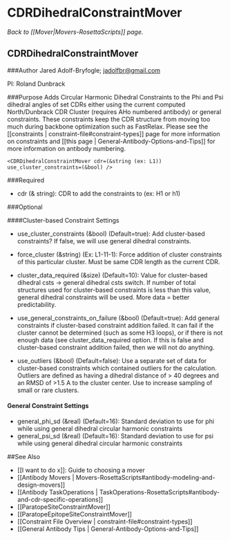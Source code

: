 # CDRDihedralConstraintMover
*Back to [[Mover|Movers-RosettaScripts]] page.*
## CDRDihedralConstraintMover

###Author
Jared Adolf-Bryfogle; jadolfbr@gmail.com

PI: Roland Dunbrack

###Purpose
Adds Circular Harmonic Dihedral Constraints to the Phi and Psi dihedral angles of set CDRs either using the current computed North/Dunbrack CDR Cluster (requires AHo numbered antibody) or general constraints.  These constraints keep the CDR structure from moving too much during backbone optimization such as FastRelax. Please see the [[constraints | constraint-file#constraint-types]] page for more information on constraints and [[this page | General-Antibody-Options-and-Tips]] for more information on antibody numbering. 

```
<CDRDihedralConstraintMover cdr=(&string (ex: L1)) use_cluster_constraints=(&bool) />
```

###Required

-   cdr (& string): CDR to add the constraints to (ex: H1 or h1)

###Optional

####Cluster-based Constraint Settings
-   use_cluster_constraints (&bool) (Default=true): Add cluster-based constraints?  If false, we will use general dihedral constraints. 

-   force_cluster (&string) (Ex: L1-11-1): Force addition of cluster constraints of this particular cluster.  Must be same CDR length as the current CDR.

-   cluster_data_required (&size) (Default=10): Value for cluster-based dihedral csts -> general dihedral csts switch.  If number of total structures used for cluster-based constraints is less than this value, general dihedral constraints will be used.  More data = better predictability.

-   use_general_constraints_on_failure (&bool) (Default=true): Add general constraints if cluster-based constraint addition failed.  It can fail if the cluster cannot be determined (such as some H3 loops), or if there is not enough data (see cluster_data_required option.  If this is false and cluster-based constraint addition failed, then we will not do anything.  

-   use_outliers (&bool) (Default=false):  Use a separate set of data for cluster-based constraints which contained outliers for the calculation.  Outliers are defined as having a dihedral distance of > 40 degrees and an RMSD of >1.5 A to the cluster center.  Use to increase sampling of small or rare clusters.

#### General Constraint Settings

-   general_phi_sd (&real) (Default=16): Standard deviation to use for phi while using general dihedral circular harmonic constraints
-   general_psi_sd (&real) (Default=16): Standard deviation to use for psi while using general dihedral circular harmonic constraints

##See Also

* [[I want to do x]]: Guide to choosing a mover
* [[Antibody Movers | Movers-RosettaScripts#antibody-modeling-and-design-movers]]
* [[Antibody TaskOperations | TaskOperations-RosettaScripts#antibody-and-cdr-specific-operations]]
* [[ParatopeSiteConstraintMover]]
* [[ParatopeEpitopeSiteConstraintMover]]
* [[Constraint File Overview | constraint-file#constraint-types]]
* [[General Antibody Tips | General-Antibody-Options-and-Tips]]
